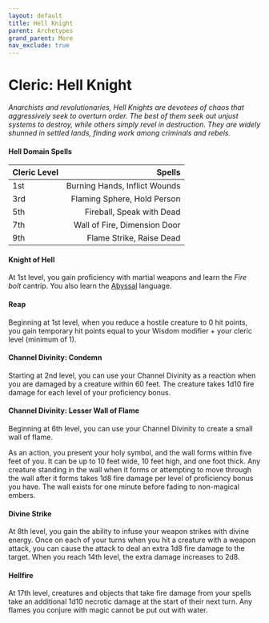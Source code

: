 ```yaml
---
layout: default
title: Hell Knight
parent: Archetypes
grand_parent: More
nav_exclude: true
---
```


# Cleric: Hell Knight

_Anarchists and revolutionaries, Hell Knights are devotees of chaos that aggressively seek to overturn order. The best of them seek out unjust systems to destroy, while others simply revel in destruction. They are widely shunned in settled lands, finding work among criminals and rebels._


#### Hell Domain Spells

| Cleric Level |                        Spells |
| :----------- | ----------------------------: |
| 1st          | Burning Hands, Inflict Wounds |
| 3rd          |   Flaming Sphere, Hold Person |
| 5th          |     Fireball, Speak with Dead |
| 7th          |  Wall of Fire, Dimension Door |
| 9th          |      Flame Strike, Raise Dead |

#### Knight of Hell

At 1st level, you gain proficiency with martial weapons and learn the *Fire bolt* cantrip. You also learn the [Abyssal](../languages/secret) language.

#### Reap

Beginning at 1st level, when you reduce a hostile creature to 0 hit points, you gain temporary hit points equal to your Wisdom modifier + your cleric level (minimum of 1).


#### Channel Divinity: Condemn

Starting at 2nd level, you can use your Channel Divinity as a reaction when you are damaged by a creature within 60 feet. The creature takes 1d10 fire damage for each level of your proficiency bonus.


#### Channel Divinity: Lesser Wall of Flame

Beginning at 6th level, you can use your Channel Divinity to create a small wall of flame.

As an action, you present your holy symbol, and the wall forms within five feet of you. It can be up to 10 feet wide, 10 feet high, and one foot thick. Any creature standing in the wall when it forms or attempting to move through the wall after it forms takes 1d8 fire damage per level of proficiency bonus you have. The wall exists for one minute before fading to non-magical embers.


#### Divine Strike
At 8th level, you gain the ability to infuse your weapon strikes with divine energy. Once on each of your turns when you hit a creature with a weapon attack, you can cause the attack to deal an extra 1d8 fire damage to the target. When you reach 14th level, the extra damage increases to 2d8.


#### Hellfire

At 17th level, creatures and objects that take fire damage from your spells take an additional 1d10 necrotic damage at the start of their next turn. Any flames you conjure with magic cannot be put out with water.